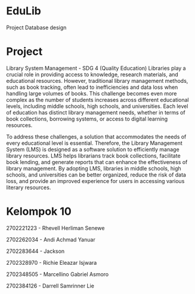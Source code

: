 # EduLib
Project Database design




# Project
Library System Management - SDG 4 (Quality Education)
Libraries play a crucial role in providing access to knowledge, research materials, and educational resources. However, traditional library management methods, such as book tracking, often lead to inefficiencies and data loss when handling large volumes of books. This challenge becomes even more complex as the number of students increases across different educational levels, including middle schools, high schools, and universities. Each level of education has distinct library management needs, whether in terms of book collections, borrowing systems, or access to digital learning resources.

To address these challenges, a solution that accommodates the needs of every educational level is essential. Therefore, the Library Management System (LMS) is designed as a software solution to efficiently manage library resources. LMS helps librarians track book collections, facilitate book lending, and generate reports that can enhance the effectiveness of library management. By adopting LMS, libraries in middle schools, high schools, and universities can be better organized, reduce the risk of data loss, and provide an improved experience for users in accessing various literary resources.



# Kelompok 10


2702221223 - Rhevell Herliman Senewe

2702262034 - Andi Achmad Yanuar

2702283644 - Jackson

2702328970 - Richie Eleazar Isjwara

2702348505 - Marcellino Gabriel Asmoro

2702384126 - Darrell Samrinner Lie
